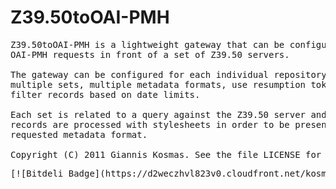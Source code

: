 Z39.50toOAI-PMH
===============
<pre>
Z39.50toOAI-PMH is a lightweight gateway that can be configured to handle 
OAI-PMH requests in front of a set of Z39.50 servers.

The gateway can be configured for each individual repository to handle 
multiple sets, multiple metadata formats, use resumption tokens and 
filter records based on date limits.

Each set is related to a query against the Z39.50 server and the retrieved
records are processed with stylesheets in order to be presented in the
requested metadata format.

Copyright (C) 2011 Giannis Kosmas. See the file LICENSE for details.
<pre>
[![Bitdeli Badge](https://d2weczhvl823v0.cloudfront.net/kosmasgiannis/z3950tooai-pmh/trend.png)](https://bitdeli.com/free "Bitdeli Badge")

